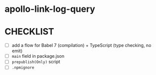 # apollo-link-log-query

# CHECKLIST
- [ ] add a flow for Babel 7 (compilation) + TypeScript (type checking, no emit)
- [ ] `main` field in package.json
- [ ] `prepublish(Only)` script
- [ ] `.npmignore`